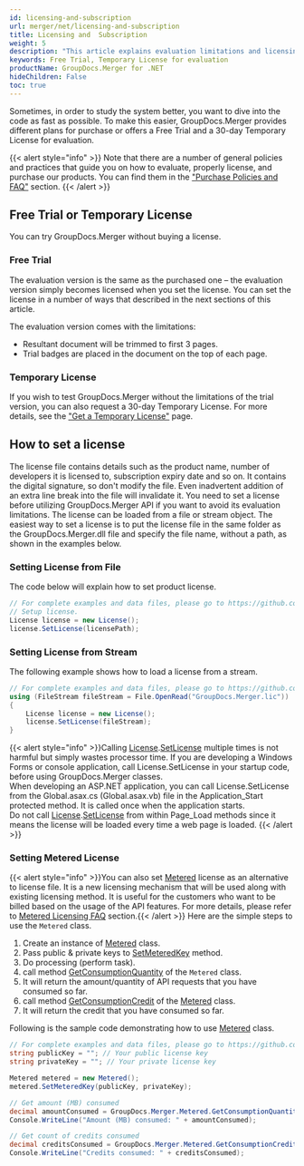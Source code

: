 ```yaml
---
id: licensing-and-subscription
url: merger/net/licensing-and-subscription
title: Licensing and  Subscription
weight: 5
description: "This article explains evaluation limitations and licensing of GroupDocs.Merger for .NET. Please note that you can avail a Free Trial and a 30-day Temporary License for evaluation"
keywords: Free Trial, Temporary License for evaluation
productName: GroupDocs.Merger for .NET
hideChildren: False
toc: true
---
```


Sometimes, in order to study the system better, you want to dive into the code as fast as possible. To make this easier, GroupDocs.Merger provides different plans for purchase or offers a Free Trial and a 30-day Temporary License for evaluation.

{{< alert style="info" >}}
Note that there are a number of general policies and practices that guide you on how to evaluate, properly license, and purchase our products. You can find them in the ["Purchase Policies and FAQ"](https://purchase.groupdocs.com/policies) section.
{{< /alert >}}

## Free Trial or Temporary License

You can try GroupDocs.Merger without buying a license.

### Free Trial

The evaluation version is the same as the purchased one – the evaluation version simply becomes licensed when you set the license. You can set the license in a number of ways that described in the next sections of this article.

The evaluation version comes with the limitations:

- Resultant document will be trimmed to first 3 pages.
- Trial badges are placed in the document on the top of each page.

### Temporary License

If you wish to test GroupDocs.Merger without the limitations of the trial version, you can also request a 30-day Temporary License. For more details, see the ["Get a Temporary License"](https://purchase.groupdocs.com/temporary-license) page.

## How to set a license

The license file contains details such as the product name, number of developers it is licensed to, subscription expiry date and so on. It contains the digital signature, so don't modify the file. Even inadvertent addition of an extra line break into the file will invalidate it. You need to set a license before utilizing GroupDocs.Merger API if you want to avoid its evaluation limitations.
The license can be loaded from a file or stream object. The easiest way to set a license is to put the license file in the same folder as the GroupDocs.Merger.dll file and specify the file name, without a path, as shown in the examples below.

### Setting License from File

The code below will explain how to set product license.

```csharp
// For complete examples and data files, please go to https://github.com/groupdocs-merger/GroupDocs.Merger-for-.NET
// Setup license.
License license = new License();
license.SetLicense(licensePath);
```

### Setting License from Stream

The following example shows how to load a license from a stream.

```csharp
// For complete examples and data files, please go to https://github.com/groupdocs-merger/GroupDocs.Merger-for-.NET
using (FileStream fileStream = File.OpenRead("GroupDocs.Merger.lic"))
{
    License license = new License();
    license.SetLicense(fileStream);
}
```

{{< alert style="info" >}}Calling [License](https://reference.groupdocs.com/merger/net/groupdocs.merger/license).[SetLicense](https://reference.groupdocs.com/merger/net/groupdocs.merger/license/setlicense) multiple times is not harmful but simply wastes processor time. If you are developing a Windows Forms or console application, call License.SetLicense in your startup code, before using GroupDocs.Merger classes.  
When developing an ASP.NET application, you can call License.SetLicense from the Global.asax.cs (Global.asax.vb) file in the Application\_Start protected method. It is called once when the application starts.  
Do not call [License](https://reference.groupdocs.com/merger/net/groupdocs.merger/license).[SetLicense](https://reference.groupdocs.com/merger/net/groupdocs.merger/license/setlicense) from within Page\_Load methods since it means the license will be loaded every time a web page is loaded.
{{< /alert >}}

### Setting Metered License

{{< alert style="info" >}}You can also set [Metered](https://reference.groupdocs.com/merger/net/groupdocs.merger/metered) license as an alternative to license file. It is a new licensing mechanism that will be used along with existing licensing method. It is useful for the customers who want to be billed based on the usage of the API features. For more details, please refer to [Metered Licensing FAQ](https://purchase.groupdocs.com/faqs/licensing/metered) section.{{< /alert >}}
Here are the simple steps to use the `Metered` class.

1. Create an instance of [Metered](https://reference.groupdocs.com/merger/net/groupdocs.merger/metered) class.
2. Pass public & private keys to [SetMeteredKey](https://reference.groupdocs.com/merger/net/groupdocs.merger/metered/setmeteredkey) method.
3. Do processing (perform task).
4. call method [GetConsumptionQuantity](https://reference.groupdocs.com/merger/net/groupdocs.merger/metered/getconsumptionquantity) of the `Metered` class.
5. It will return the amount/quantity of API requests that you have consumed so far.
6. call method [GetConsumptionCredit](https://reference.groupdocs.com/merger/net/groupdocs.merger/metered/getconsumptioncredit) of the [Metered](https://reference.groupdocs.com/merger/net/groupdocs.merger/metered) class.
7. It will return the credit that you have consumed so far.

Following is the sample code demonstrating how to use [Metered](https://reference.groupdocs.com/merger/net/groupdocs.merger/metered) class.

```csharp
// For complete examples and data files, please go to https://github.com/groupdocs-merger/GroupDocs.Merger-for-.NET
string publicKey = ""; // Your public license key
string privateKey = ""; // Your private license key

Metered metered = new Metered();
metered.SetMeteredKey(publicKey, privateKey);

// Get amount (MB) consumed
decimal amountConsumed = GroupDocs.Merger.Metered.GetConsumptionQuantity();
Console.WriteLine("Amount (MB) consumed: " + amountConsumed);

// Get count of credits consumed
decimal creditsConsumed = GroupDocs.Merger.Metered.GetConsumptionCredit();
Console.WriteLine("Credits consumed: " + creditsConsumed);
```
